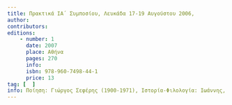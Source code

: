 ```yaml
---
title: Πρακτικά ΙΑ΄ Συμποσίου, Λευκάδα 17-19 Αυγούστου 2006,
author: 
contributors: 
editions: 
    - number: 1
      date: 2007
      place: Αθήνα
      pages: 270
      info: 
      isbn: 978-960-7498-44-1
      price: 13
tag: [  ]
info: Ποίηση: Γιώργος Σεφέρης (1900-1971), Ιστορία-Φιλολογία: Ιωάννης, Ν. Σταματέλος (1822-1881), Νικόλαος Ι. Σταματέλος (1861-μετά 1901[=1889]), Βασίλειος Ι. Σταματέλος (1896-1945), Περιβάλλον και οικονομία. Η ανάπτυξη της Λευκάδας
---
```

